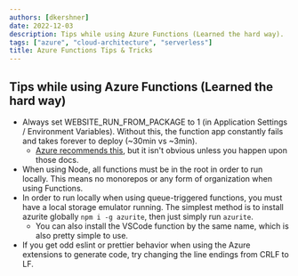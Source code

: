 ```yaml
---
authors: [dkershner]
date: 2022-12-03
description: Tips while using Azure Functions (Learned the hard way).
tags: ["azure", "cloud-architecture", "serverless"]
title: Azure Functions Tips & Tricks
---
```


## Tips while using Azure Functions (Learned the hard way)

-   Always set WEBSITE_RUN_FROM_PACKAGE to 1 (in Application Settings / Environment Variables). Without this, the function app constantly fails and takes forever to deploy (~30min vs ~3min).
    -   [Azure recommends this](https://learn.microsoft.com/en-us/azure/azure-functions/run-functions-from-deployment-package), but it isn't obvious unless you happen upon those docs.
-   When using Node, all functions must be in the root in order to run locally. This means no monorepos or any form of organization when using Functions.
-   In order to run locally when using queue-triggered functions, you must have a local storage emulator running. The simplest method is to install azurite globally `npm i -g azurite`, then just simply run `azurite`.
    -   You can also install the VSCode function by the same name, which is also pretty simple to use.
-   If you get odd eslint or prettier behavior when using the Azure extensions to generate code, try changing the line endings from CRLF to LF.
